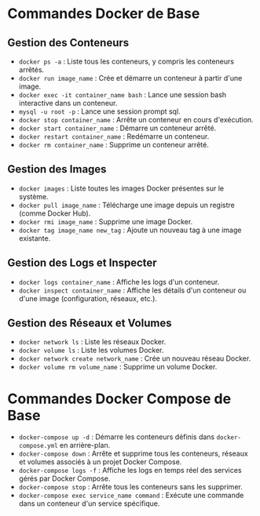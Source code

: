 # Commandes Docker de Base

## Gestion des Conteneurs

- ```docker ps -a``` : Liste tous les conteneurs, y compris les conteneurs arrêtés.
- `docker run image_name` : Crée et démarre un conteneur à partir d'une image.
- `docker exec -it container_name bash` : Lance une session bash interactive dans un conteneur.
- `mysql -u root -p` : Lance une session prompt sql.
- `docker stop container_name` : Arrête un conteneur en cours d'exécution.
- `docker start container_name` : Démarre un conteneur arrêté.
- `docker restart container_name` : Redémarre un conteneur.
- `docker rm container_name` : Supprime un conteneur arrêté.

## Gestion des Images

- `docker images` : Liste toutes les images Docker présentes sur le système.
- `docker pull image_name` : Télécharge une image depuis un registre (comme Docker Hub).
- `docker rmi image_name` : Supprime une image Docker.
- `docker tag image_name new_tag` : Ajoute un nouveau tag à une image existante.

## Gestion des Logs et Inspecter

- `docker logs container_name` : Affiche les logs d'un conteneur.
- `docker inspect container_name` : Affiche les détails d'un conteneur ou d'une image (configuration, réseaux, etc.).

## Gestion des Réseaux et Volumes

- `docker network ls` : Liste les réseaux Docker.
- `docker volume ls` : Liste les volumes Docker.
- `docker network create network_name` : Crée un nouveau réseau Docker.
- `docker volume rm volume_name` : Supprime un volume Docker.

# Commandes Docker Compose de Base

- `docker-compose up -d` : Démarre les conteneurs définis dans `docker-compose.yml` en arrière-plan.
- `docker-compose down` : Arrête et supprime tous les conteneurs, réseaux et volumes associés à un projet Docker Compose.
- `docker-compose logs -f` : Affiche les logs en temps réel des services gérés par Docker Compose.
- `docker-compose stop` : Arrête tous les conteneurs sans les supprimer.
- `docker-compose exec service_name command` : Exécute une commande dans un conteneur d'un service spécifique.

